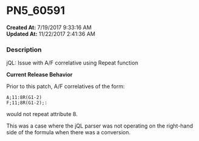 # PN5_60591

**Created At:** 7/19/2017 9:33:16 AM  
**Updated At:** 11/22/2017 2:41:36 AM  


### Description

jQL: Issue with A/F correlative using Repeat function



**Current Release Behavior**

Prior to this patch, A/F correlatives of the form:

```
A;11:8R(G1-2)
F;11;8R(G1-2);:
```

would not repeat attribute 8.

This was a case where the jQL parser was not operating on the right-hand side of the formula when there was a conversion.
